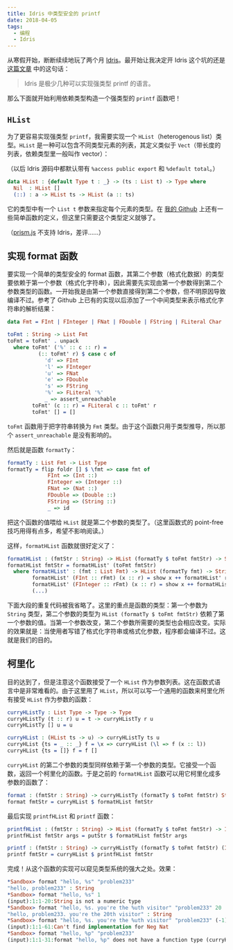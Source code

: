 ```yaml
---
title: Idris 中类型安全的 printf
date: 2018-04-05
tags:
  - 编程
  - Idris
---
```


从寒假开始，断断续续地玩了两个月 [Idris](http://idris-lang.org/)。最开始让我决定开 Idris 这个坑的还是 [这篇文章](https://www.zhihu.com/question/55342708/answer/148680032) 中的这句话：

> Idris 是极少几种可以实现强类型 printf 的语言。

那么下面就开始利用依赖类型构造一个强类型的 `printf` 函数吧！

<!-- more -->

## `HList`

为了更容易实现强类型 `printf`，我需要实现一个 `HList`（heterogenous list）类型。`HList` 是一种可以包含不同类型元素的列表，其定义类似于 `Vect`（带长度的列表，依赖类型里一般叫作 vector）：

（以后 Idris 源码中都默认带有 `%access public export` 和 `%default total`。）

```idris
data HList : {default Type t : _} -> (ts : List t) -> Type where
  Nil  : HList []
  (::) : a -> HList ts -> HList (a :: ts)
```

它的类型中有一个 `List t` 参数来指定每个元素的类型。在 [我的 Github](https://github.com/parorezo/sandbox/blob/cd748aeb4dd8153f23b8cae8fb17c35a194c6853/Sandbox/HList.idr) 上还有一些简单函数的定义，但这里只需要这个类型定义就够了。

（[prism.js](https://prismjs.com/) 不支持 Idris，差评……）

## 实现 format 函数

要实现一个简单的类型安全的 format 函数，其第二个参数（格式化数据）的类型要依赖于第一个参数（格式化字符串），因此需要先实现由第一个参数得到第二个参数类型的函数。一开始我是由第一个参数直接得到第二个参数，但不明原因导致编译不过。参考了 Github 上已有的实现以后添加了一个中间类型来表示格式化字符串的解析结果：

```idris
data Fmt = FInt | FInteger | FNat | FDouble | FString | FLiteral Char

toFmt : String -> List Fmt
toFmt = toFmt' . unpack
  where toFmt' ('%' :: c :: r) =
          (:: toFmt' r) $ case c of
            'd' => FInt
            'l' => FInteger
            'u' => FNat
            'e' => FDouble
            's' => FString
            '%' => FLiteral '%'
            _ => assert_unreachable
        toFmt' (c :: r) = FLiteral c :: toFmt' r
        toFmt' [] = []
```

`toFmt` 函数用于把字符串转换为 `Fmt` 类型。由于这个函数只用于类型推导，所以那个 `assert_unreachable` 是没有影响的。

然后就是函数 `formatTy`：

```idris
formatTy : List Fmt -> List Type
formatTy = flip foldr [] $ \fmt => case fmt of
             FInt => (Int ::)
             FInteger => (Integer ::)
             FNat => (Nat ::)
             FDouble => (Double ::)
             FString => (String ::)
             _ => id
```

把这个函数的值喂给 `HList` 就是第二个参数的类型了。（这里函数式的 point-free 技巧用得有点多，希望不影响阅读。）

这样，`formatHList` 函数就很好定义了：

```idris
formatHList : (fmtStr : String) -> HList (formatTy $ toFmt fmtStr) -> String
formatHList fmtStr = formatHList' (toFmt fmtStr)
  where formatHList' : (fmt : List Fmt) -> HList (formatTy fmt) -> String
        formatHList' (FInt :: rFmt) (x :: r) = show x ++ formatHList' rFmt r
        formatHList' (FInteger :: rFmt) (x :: r) = show x ++ formatHList' rFmt r
        (...)
```

下面大段的重复代码被我省略了。这里的重点是函数的类型：第一个参数为 `String` 类型，第二个参数的类型为 `HList (formatTy $ toFmt fmtStr)` 依赖了第一个参数的值。当第一个参数改变，第二个参数所需要的类型也会相应改变。实际的效果就是：当使用者写错了格式化字符串或格式化参数，程序都会编译不过。这就是我们的目的。

## 柯里化

目的达到了，但是注意这个函数接受了一个 `HList` 作为参数列表。这在函数式语言中是非常难看的。由于这里用了 `HList`，所以可以写一个通用的函数来柯里化所有接受 `HList` 作为参数的函数：

```idris
curryHListTy : List Type -> Type -> Type
curryHListTy (t :: r) u = t -> curryHListTy r u
curryHListTy [] u = u

curryHList : (HList ts -> u) -> curryHListTy ts u
curryHList {ts = _ :: _} f = \x => curryHList (\l => f (x :: l))
curryHList {ts = []} f = f []
```

`curryHList` 的第二个参数的类型同样依赖于第一个参数的类型。它接受一个函数，返回一个柯里化的函数。于是之前的 `formatHList` 函数可以用它柯里化成多参数的函数了：

```idris
format : (fmtStr : String) -> curryHListTy (formatTy $ toFmt fmtStr) String
format fmtStr = curryHList $ formatHList fmtStr
```

最后实现 `printfHList` 和 `printf` 函数：

```idris
printfHList : (fmtStr : String) -> HList (formatTy $ toFmt fmtStr) -> IO ()
printfHList fmtStr args = putStr $ formatHList fmtStr args

printf : (fmtStr : String) -> curryHListTy (formatTy $ toFmt fmtStr) (IO ())
printf fmtStr = curryHList $ printfHList fmtStr
```

完成！从这个函数的实现可以窥见类型系统的强大之处。效果：

```idris
*Sandbox> format "hello, %s" "problem233"
"hello, problem233" : String
*Sandbox> format "hello, %s" 1
(input):1:1-20:String is not a numeric type
*Sandbox> format "hello, %s. you're the %uth visitor" "problem233" 20
"hello, problem233. you're the 20th visitor" : String
*Sandbox> format "hello, %s. you're the %uth visitor" "problem233" (-1)
(input):1:1-61:Can't find implementation for Neg Nat
*Sandbox> format "hello, %p" "problem233"
(input):1:1-31:format "hello, %p" does not have a function type (curryHListTy (formatTy (toFmt "hello, %p")) String)
```
